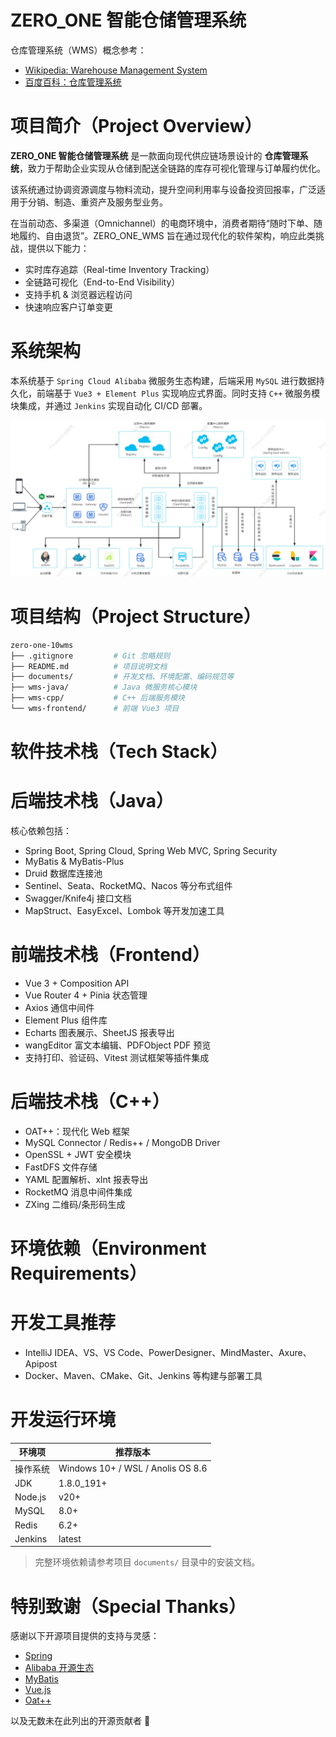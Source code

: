 

# **ZERO_ONE 智能仓储管理系统**

仓库管理系统（WMS）概念参考：

- [Wikipedia: Warehouse Management System](https://en.wikipedia.org/wiki/Warehouse_management_system)  
- [百度百科：仓库管理系统](https://baike.baidu.com/item/%E4%BB%93%E5%BA%93%E7%AE%A1%E7%90%86/9163356)


# **项目简介（Project Overview）**

**ZERO_ONE 智能仓储管理系统** 是一款面向现代供应链场景设计的 **仓库管理系统**，致力于帮助企业实现从仓储到配送全链路的库存可视化管理与订单履约优化。

该系统通过协调资源调度与物料流动，提升空间利用率与设备投资回报率，广泛适用于分销、制造、重资产及服务型业务。

在当前动态、多渠道（Omnichannel）的电商环境中，消费者期待“随时下单、随地履约、自由退货”。ZERO_ONE_WMS 旨在通过现代化的软件架构，响应此类挑战，提供以下能力：

- 实时库存追踪（Real-time Inventory Tracking）
- 全链路可视化（End-to-End Visibility）
- 支持手机 & 浏览器远程访问
- 快速响应客户订单变更


# **系统架构**

本系统基于 `Spring Cloud Alibaba` 微服务生态构建，后端采用 `MySQL` 进行数据持久化，前端基于 `Vue3 + Element Plus` 实现响应式界面。同时支持 `C++` 微服务模块集成，并通过 `Jenkins` 实现自动化 CI/CD 部署。

![系统架构图](./documents/00、preview-pic/architecture.jpg)


# **项目结构（Project Structure）**

```bash
zero-one-10wms
├── .gitignore         # Git 忽略规则
├── README.md          # 项目说明文档
├── documents/         # 开发文档、环境配置、编码规范等
├── wms-java/          # Java 微服务核心模块
├── wms-cpp/           # C++ 后端服务模块
└── wms-frontend/      # 前端 Vue3 项目
```


# **软件技术栈（Tech Stack）**

# 后端技术栈（Java）

核心依赖包括：

- Spring Boot, Spring Cloud, Spring Web MVC, Spring Security
- MyBatis & MyBatis-Plus
- Druid 数据库连接池
- Sentinel、Seata、RocketMQ、Nacos 等分布式组件
- Swagger/Knife4j 接口文档
- MapStruct、EasyExcel、Lombok 等开发加速工具


# 前端技术栈（Frontend）

- Vue 3 + Composition API
- Vue Router 4 + Pinia 状态管理
- Axios 通信中间件
- Element Plus 组件库
- Echarts 图表展示、SheetJS 报表导出
- wangEditor 富文本编辑、PDFObject PDF 预览
- 支持打印、验证码、Vitest 测试框架等插件集成



# 后端技术栈（C++）

- OAT++：现代化 Web 框架
- MySQL Connector / Redis++ / MongoDB Driver
- OpenSSL + JWT 安全模块
- FastDFS 文件存储
- YAML 配置解析、xlnt 报表导出
- RocketMQ 消息中间件集成
- ZXing 二维码/条形码生成


# 环境依赖（Environment Requirements）

# 开发工具推荐

- IntelliJ IDEA、VS、VS Code、PowerDesigner、MindMaster、Axure、Apipost
- Docker、Maven、CMake、Git、Jenkins 等构建与部署工具

# 开发运行环境

| 环境项 | 推荐版本 |
|--------|----------|
| 操作系统 | Windows 10+ / WSL / Anolis OS 8.6 |
| JDK     | 1.8.0_191+ |
| Node.js | v20+ |
| MySQL   | 8.0+ |
| Redis   | 6.2+ |
| Jenkins | latest |

> 完整环境依赖请参考项目 `documents/` 目录中的安装文档。


# 特别致谢（Special Thanks）

感谢以下开源项目提供的支持与灵感：

- [Spring](https://github.com/spring-projects)
- [Alibaba 开源生态](https://github.com/alibaba)
- [MyBatis](https://github.com/mybatis/mybatis-3)
- [Vue.js](https://github.com/vuejs)
- [Oat++](https://github.com/oatpp/oatpp)

以及无数未在此列出的开源贡献者 🙏


